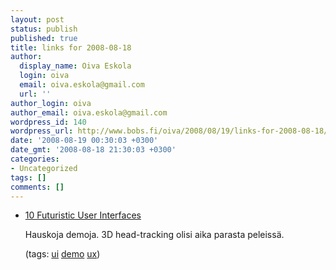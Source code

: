 ```yaml
---
layout: post
status: publish
published: true
title: links for 2008-08-18
author:
  display_name: Oiva Eskola
  login: oiva
  email: oiva.eskola@gmail.com
  url: ''
author_login: oiva
author_email: oiva.eskola@gmail.com
wordpress_id: 140
wordpress_url: http://www.bobs.fi/oiva/2008/08/19/links-for-2008-08-18/
date: '2008-08-19 00:30:03 +0300'
date_gmt: '2008-08-18 21:30:03 +0300'
categories:
- Uncategorized
tags: []
comments: []
---
```

<ul class="delicious">
<li>
<div class="delicious-link"><a href="http://www.smashingmagazine.com/2008/08/17/10-futuristic-user-interfaces/">10 Futuristic User Interfaces</a></div></p>
<div class="delicious-extended">Hauskoja demoja. 3D head-tracking olisi aika parasta peleiss&auml;.</div></p>
<div class="delicious-tags">(tags: <a href="http://delicious.com/oiva/ui">ui</a> <a href="http://delicious.com/oiva/demo">demo</a> <a href="http://delicious.com/oiva/ux">ux</a>)</div><br />
            </li></ul></p>

